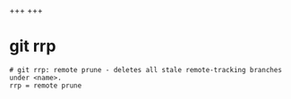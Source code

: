+++
+++

# git rrp

```gitconfig
# git rrp: remote prune - deletes all stale remote-tracking branches under <name>.
rrp = remote prune
```